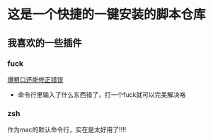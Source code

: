 # 这是一个快捷的一键安装的脚本仓库

## 我喜欢的一些插件

### fuck
[爆粗口还能修正错误](https://github.com/wfxr/fuck)
* 命令行里输入了什么东西错了，打一个fuck就可以完美解决咯

### zsh
作为mac的默认命令行，实在是太好用了!!!!
